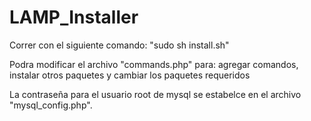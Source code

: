 # LAMP_Installer
Correr con el siguiente comando: 
"sudo sh install.sh"

Podra modificar el archivo "commands.php" para:
agregar comandos, instalar otros paquetes y cambiar
los paquetes requeridos

La contraseña para el usuario root de mysql se estabelce
en el archivo "mysql_config.php".